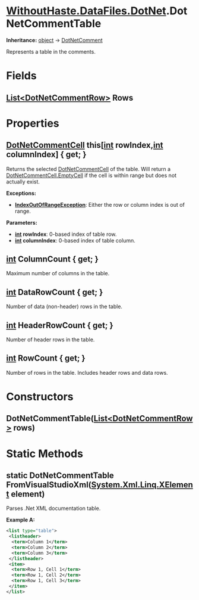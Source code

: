 # [WithoutHaste.DataFiles.DotNet](TableOfContents.WithoutHaste.DataFiles.DotNet.md).DotNetCommentTable

**Inheritance:** [object](https://docs.microsoft.com/en-us/dotnet/api/system.object) → [DotNetComment](WithoutHaste.DataFiles.DotNet.DotNetComment.md)  

Represents a table in the comments.  

# Fields

## [List&lt;DotNetCommentRow&gt;](https://docs.microsoft.com/en-us/dotnet/api/system.collections.generic.list-1) Rows

# Properties

## [DotNetCommentCell](WithoutHaste.DataFiles.DotNet.DotNetCommentCell.md) this[[int](https://docs.microsoft.com/en-us/dotnet/api/system.int32) rowIndex,[int](https://docs.microsoft.com/en-us/dotnet/api/system.int32) columnIndex] { get; }

Returns the selected [DotNetCommentCell](WithoutHaste.DataFiles.DotNet.DotNetCommentCell.md) of the table. Will return a [DotNetCommentCell.EmptyCell](WithoutHaste.DataFiles.DotNet.DotNetCommentCell.md) if the cell is within range but does not actually exist.  

**Exceptions:**  
* **[IndexOutOfRangeException](https://docs.microsoft.com/en-us/dotnet/api/system.indexoutofrangeexception)**: Either the row or column index is out of range.  

**Parameters:**  
* **[int](https://docs.microsoft.com/en-us/dotnet/api/system.int32) rowIndex**: 0-based index of table row.  
* **[int](https://docs.microsoft.com/en-us/dotnet/api/system.int32) columnIndex**: 0-based index of table column.  

## [int](https://docs.microsoft.com/en-us/dotnet/api/system.int32) ColumnCount { get; }

Maximum number of columns in the table.  

## [int](https://docs.microsoft.com/en-us/dotnet/api/system.int32) DataRowCount { get; }

Number of data (non-header) rows in the table.  

## [int](https://docs.microsoft.com/en-us/dotnet/api/system.int32) HeaderRowCount { get; }

Number of header rows in the table.  

## [int](https://docs.microsoft.com/en-us/dotnet/api/system.int32) RowCount { get; }

Number of rows in the table. Includes header rows and data rows.  

# Constructors

## DotNetCommentTable([List&lt;DotNetCommentRow&gt;](https://docs.microsoft.com/en-us/dotnet/api/system.collections.generic.list-1) rows)

# Static Methods

## static DotNetCommentTable FromVisualStudioXml([System.Xml.Linq.XElement](https://docs.microsoft.com/en-us/dotnet/api/system.xml.linq.xelement) element)

Parses .Net XML documentation table.  

**Example A:**  

```xml
<list type="table">
 <listheader>
  <term>Column 1</term>
  <term>Column 2</term>
  <term>Column 3</term>
 </listheader>
 <item>
  <term>Row 1, Cell 1</term>
  <term>Row 1, Cell 2</term>
  <term>Row 1, Cell 3</term>
 </item>
</list>
```  

